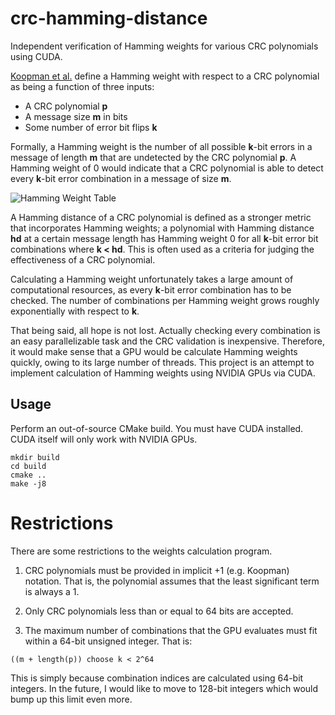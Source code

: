 # crc-hamming-distance

Independent verification of Hamming weights for various CRC polynomials
using CUDA.

[Koopman et al.](http://users.ece.cmu.edu/~koopman/roses/dsn04/koopman04_crc_poly_embedded.pdf) 
define a Hamming weight with respect to a CRC polynomial as being a
function of three inputs:

* A CRC polynomial **p**
* A message size **m** in bits
* Some number of error bit flips **k**

Formally, a Hamming weight is the number of all possible **k**-bit 
errors in a message of length **m** that are undetected by the
CRC polynomial **p**. A Hamming weight of 0 would indicate
that a CRC polynomial is able to detect every **k**-bit
error combination in a message of size **m**.

![Hamming Weight Table](https://i.stack.imgur.com/voOrN.png)

A Hamming distance of a CRC polynomial is defined as a stronger
metric that incorporates Hamming weights; a polynomial with
Hamming distance **hd** at a certain message length has Hamming
weight 0 for all **k**-bit error bit combinations where
**k < hd**. This is often used as a criteria for judging the
effectiveness of a CRC polynomial.

Calculating a Hamming weight unfortunately takes a large
amount of computational resources, as every **k**-bit error
combination has to be checked. The number of combinations
per Hamming weight grows roughly exponentially with respect
to **k**.

That being said, all hope is not lost. Actually checking 
every combination is an easy parallelizable task and
the CRC validation is inexpensive. Therefore, it would
make sense that a GPU would be calculate Hamming weights
quickly, owing to its large number of threads. This project
is an attempt to implement calculation of Hamming
weights using NVIDIA GPUs via CUDA.

## Usage

Perform an out-of-source CMake build. You must have CUDA
installed. CUDA itself will only work with NVIDIA GPUs.

```
mkdir build
cd build
cmake ..
make -j8
```

# Restrictions

There are some restrictions to the weights calculation program.

1. CRC polynomials must be provided in implicit +1
(e.g. Koopman) notation. That is, the polynomial assumes
that the least significant term is always a 1.

2. Only CRC polynomials less than or equal to 64 bits are accepted.

3. The maximum number of combinations that the GPU evaluates must
fit within a 64-bit unsigned integer. That is:

```
((m + length(p)) choose k < 2^64
```

This is simply because combination indices are calculated using
64-bit integers. In the future, I would like to move to 128-bit
integers which would bump up this limit even more.
